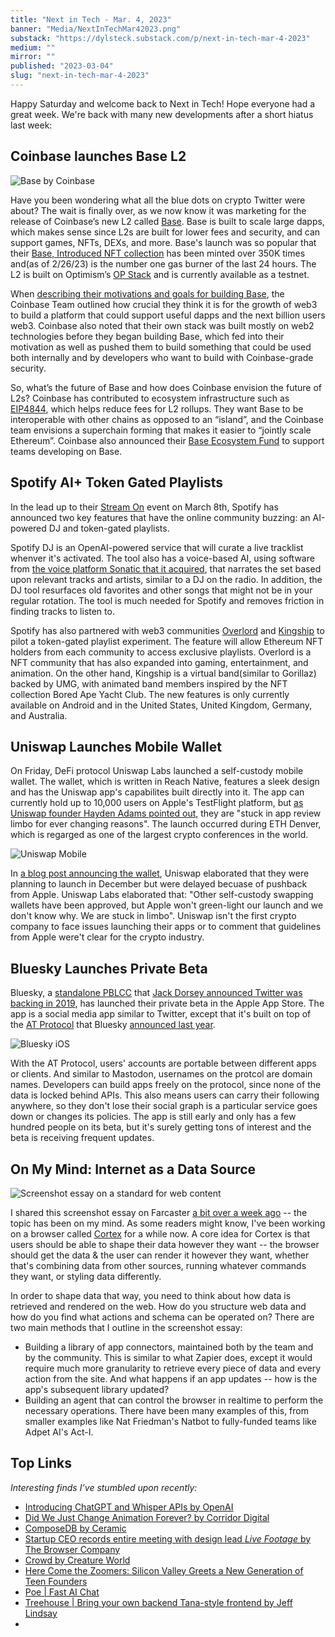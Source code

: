 ```yaml
---
title: "Next in Tech - Mar. 4, 2023"
banner: "Media/NextInTechMar42023.png"
substack: "https://dylsteck.substack.com/p/next-in-tech-mar-4-2023"
medium: ""
mirror: ""
published: "2023-03-04"
slug: "next-in-tech-mar-4-2023"
---
```


Happy Saturday and welcome back to Next in Tech! Hope everyone had a great week. We're back with many new developments after a short hiatus last week:

## Coinbase launches Base L2

![Base by Coinbase](Media/CoinbaseBaseL2.png)

Have you been wondering what all the blue dots on crypto Twitter were about? The wait is finally over, as we now know it was marketing for the release of Coinbase’s new L2 called [Base](https://base.org). Base is built to scale large dapps, which makes sense since L2s are built for lower fees and security, and can support games, NFTs, DEXs, and more. Base's launch was so popular that their [Base, Introduced NFT collection](https://twitter.com/BuildOnBase/status/1629981232732749830) has been minted over 350K times and(as of 2/26/23) is the number one gas burner of the last 24 hours. The L2 is built on Optimism’s [OP Stack](https://stack.optimism.io/) and is currently available as a testnet.

When [describing their motivations and goals for building Base](https://base.mirror.xyz/jjQnUq_UNTQOk7psnGBFOsShi7FlrRp8xevQUipG_Gk), the Coinbase Team outlined how crucial they think it is for the growth of web3 to build a platform that could support useful dapps and the next billion users web3. Coinbase also noted that their own stack was built mostly on web2 technologies before they began building Base, which fed into their motivation as well as pushed them to build something that could be used both internally and by developers who want to build with Coinbase-grade security.

So, what’s the future of Base and how does Coinbase envision the future of L2s? Coinbase has contributed to ecosystem infrastructure such as [EIP4844](https://www.coinbase.com/blog/supporting-eip-4844-reducing-fees-for-ethereum-layer-2-rollups), which helps reduce fees for L2 rollups. They want Base to be interoperable with other chains as opposed to an “island”, and the Coinbase team envisions a superchain forming that makes it easier to “jointly scale Ethereum”. Coinbase also announced their [Base Ecosystem Fund](https://docs.google.com/forms/d/e/1FAIpQLSeiSAod4PAbXlvvDGtHWu-GqzGpvHYfaTQR2f77AawD7GYc4Q/viewform) to support teams developing on Base.


## Spotify AI+ Token Gated Playlists

In the lead up to their [Stream On](https://newsroom.spotify.com/stream-on/) event on March 8th, Spotify has announced two key features that have the online community buzzing: an AI-powered DJ and token-gated playlists.

Spotify DJ is an OpenAI-powered service that will curate a live tracklist whenver it's activated. The tool also has a voice-based AI, using software from [the voice platform Sonatic that it acquired](https://newsroom.spotify.com/2022-06-13/spotify-to-acquire-sonantic-an-ai-voice-platform/), that narrates the set based upon relevant tracks and artists, similar to a DJ on the radio. In addition, the DJ tool resurfaces old favorites and other songs that might not be in your regular rotation. The tool is much needed for Spotify and removes friction in finding tracks to listen to. 

Spotify has also partnered with web3 communities [Overlord](https://www.overlord.xyz/) and [Kingship](https://www.kingship.io/) to pilot a token-gated playlist experiment. The feature will allow Ethereum NFT holders from each community to access exclusive playlists. Overlord is a NFT community that has also expanded into gaming, entertainment, and animation. On the other hand, Kingship is a virtual band(similar to Gorillaz) backed by UMG, with animated band members inspired by the NFT collection Bored Ape Yacht Club. The new features is only currently available on Android and in the United States, United Kingdom, Germany, and Australia.


## Uniswap Launches Mobile Wallet

On Friday, DeFi protocol Uniswap Labs launched a self-custody mobile wallet. The wallet, which is written in Reach Native, features a sleek design and has the Uniswap app's capabilites built directly into it. The app can currently hold up to 10,000 users on Apple's TestFlight platform, but [as Uniswap founder Hayden Adams pointed out](https://twitter.com/haydenzadams/status/1631692052927791105?s=20), they are "stuck in app review limbo for ever changing reasons". The launch occurred during ETH Denver, which is regarged as one of the largest crypto conferences in the world.

![Uniswap Mobile](Media/UniswapMobile.jpeg)

In [a blog post announcing the wallet](https://uniswap.org/blog/uniswap-mobile-wallet-early-access), Uniswap elaborated that they were planning to launch in December but were delayed becuase of pushback from Apple. Uniswap Labs elaborated that: "Other self-custody swapping wallets have been approved, but Apple won't green-light our launch and we don't know why. We are stuck in limbo". Uniswap isn't the first crypto company to face issues launching their apps or to comment that guidelines from Apple were't clear for the crypto industry.

## Bluesky Launches Private Beta

Bluesky, a [standalone PBLCC](https://blueskyweb.xyz/blog/2-7-2022-overview) that [Jack Dorsey announced Twitter was backing in 2019](https://twitter.com/jack/status/1204766078468911106), has launched their private beta in the Apple App Store. The app is a social media app similar to Twitter, except that it's built on top of the [AT Protocol](https://atproto.com/) that Bluesky [announced last year](https://blueskyweb.org/blog/10-18-2022-the-at-protocol). 

![Bluesky iOS](Media/BlueskyiOS.png)

With the AT Protocol, users' accounts are portable between different apps or clients. And similar to Mastodon, usernames on the protcol are domain names. Developers can build apps freely on the protocol, since none of the data is locked behind APIs. This also means users can carry their following anywhere, so they don't lose their social graph is a particular service goes down or changes its policies. The app is still early and only has a few hundred people on its beta, but it's surely getting tons of interest and the beta is receiving frequent updates.

## On My Mind: Internet as a Data Source

![Screenshot essay on a standard for web content](Media/StandardForWebContentSSEssay.png)

I shared this screenshot essay on Farcaster [a bit over a week ago](https://warpcast.com/dylsteck/0x61803e) -- the topic has been on my mind. As some readers might know, I've been working on a browser called [Cortex](https://withcortex.com) for a while now. A core idea for Cortex is that users should be able to shape their data however they want -- the browser should get the data & the user can render it however they want, whether that's combining data from other sources, running whatever commands they want, or styling data differently. 

In order to shape data that way, you need to think about how data is retrieved and rendered on the web. How do you structure web data and how do you find what actions and schema can be operated on? There are two main methods that I outline in the screenshot essay:
- Building a library of app connectors, maintained both by the team and by the community. This is similar to what Zapier does, except it would require much more granularity to retrieve every piece of data and every action from the site. And what happens if an app updates -- how is the app's subsequent library updated?
- Building an agent that can control the browser in realtime to perform the necessary operations. There have been many examples of this, from smaller examples like Nat Friedman's Natbot to fully-funded teams like Adpet AI's Act-I. 

## Top Links

_Interesting finds I’ve stumbled upon recently:_
- [Introducing ChatGPT and Whisper APIs by OpenAI](https://openai.com/blog/introducing-chatgpt-and-whisper-apis)
- [Did We Just Change Animation Forever? by Corridor Digital](https://www.youtube.com/watch?v=_9LX9HSQkWo)
- [ComposeDB by Ceramic](https://ceramic.network/composedb)
- [Startup CEO records entire meeting with design lead *Live Footage* by The Browser Company](https://www.youtube.com/watch?v=qixx7ESrJQg)
- [Crowd by Creature World](https://opensea.io/collection/creaturecrowd/drop)
- [Here Come the Zoomers: Silicon Valley Greets a New Generation of Teen Founders](https://www.theinformation.com/articles/here-come-the-zoomers-silicon-valley-greets-a-new-generation-of-teen-founders)
- [Poe | Fast AI Chat](https://poe.com)
- [Treehouse | Bring your own backend Tana-style frontend by Jeff Lindsay](https://github.com/treehousedev/treehouse)
- 